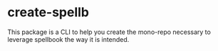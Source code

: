 # create-spellb
This package is a CLI to help you create the mono-repo necessary to leverage spellbook the way it is intended.
